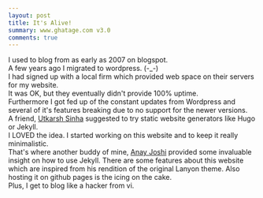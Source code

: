```yaml
---
layout: post
title: It's Alive!
summary: www.ghatage.com v3.0
comments: true
---
```


I used to blog from as early as 2007 on blogspot.
<br>A few years ago I migrated to wordpress. (-_-)
<br>I had signed up with a local firm which provided web space on their servers for my website.
<br>It was OK, but they eventually didn't provide 100% uptime.
<br>Furthermore I got fed up of the constant updates from Wordpress and several of it's features breaking due to no support for the newer versions.
<br>A friend, [Utkarsh Sinha](http://www.utkarshsinha.com) suggested to try static website generators like Hugo or Jekyll. <br> I LOVED the idea.
I started working on this website and to keep it really minimalistic. <br>That's where another buddy of mine, [Anay Joshi](http://anayjoshi.com) provided some invaluable insight on how to use Jekyll. There are some features about this website which are inspired from his rendition of the original Lanyon theme.
Also hosting it on github pages is the icing on the cake.
<br>Plus, I get to blog like a hacker from vi.
